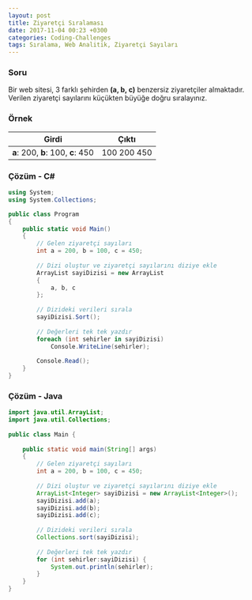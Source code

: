```yaml
---
layout: post
title: Ziyaretçi Sıralaması
date: 2017-11-04 00:23 +0300
categories: Coding-Challenges
tags: Sıralama, Web Analitik, Ziyaretçi Sayıları
---
```

### Soru
Bir web sitesi, 3 farklı şehirden **(a, b, c)** benzersiz ziyaretçiler almaktadır. Verilen ziyaretçi sayılarını küçükten büyüğe doğru sıralayınız.

### Örnek

| Girdi                               | Çıktı       |
|-------------------------------------|-------------|
| **a**: 200,  **b**: 100, **c**: 450 | 100 200 450 |

### Çözüm - C#
```csharp
using System;
using System.Collections;

public class Program
{
	public static void Main()
	{
        // Gelen ziyaretçi sayıları
        int a = 200, b = 100, c = 450;
 
        // Dizi oluştur ve ziyaretçi sayılarını diziye ekle
        ArrayList sayiDizisi = new ArrayList
        {
            a, b, c
        };
 
        // Dizideki verileri sırala
        sayiDizisi.Sort();
 
        // Değerleri tek tek yazdır
        foreach (int sehirler in sayiDizisi)
            Console.WriteLine(sehirler);
 
        Console.Read();
    }
}
```

### Çözüm - Java
```java
import java.util.ArrayList;
import java.util.Collections;
 
public class Main {
 
    public static void main(String[] args)
    {
        // Gelen ziyaretçi sayıları
        int a = 200, b = 100, c = 450;
 
        // Dizi oluştur ve ziyaretçi sayılarını diziye ekle
        ArrayList<Integer> sayiDizisi = new ArrayList<Integer>();
        sayiDizisi.add(a);
        sayiDizisi.add(b);
        sayiDizisi.add(c);
 
        // Dizideki verileri sırala
        Collections.sort(sayiDizisi);
 
        // Değerleri tek tek yazdır
        for (int sehirler:sayiDizisi) {
            System.out.println(sehirler);
        }
    }
}
```